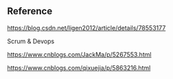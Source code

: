 
## Reference

https://blog.csdn.net/ligen2012/article/details/78553177

Scrum & Devops

https://www.cnblogs.com/JackMa/p/5267553.html

https://www.cnblogs.com/qixuejia/p/5863216.html